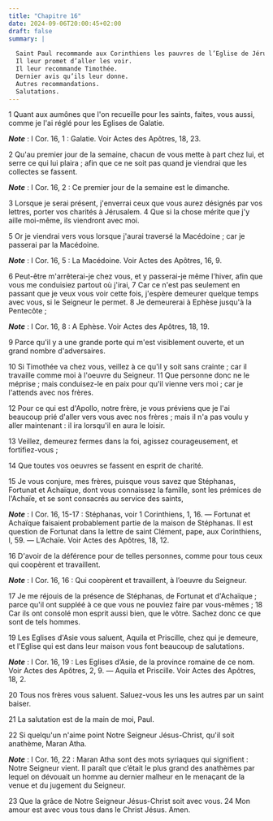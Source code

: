 ```yaml
---
title: "Chapitre 16"
date: 2024-09-06T20:00:45+02:00
draft: false
summary: |
  
  Saint Paul recommande aux Corinthiens les pauvres de l’Eglise de Jérusalem.
  Il leur promet d’aller les voir.
  Il leur recommande Timothée.
  Dernier avis qu’ils leur donne.
  Autres recommandations.
  Salutations.
---
```



1 Quant aux aumônes que l'on recueille pour les saints, faites, vous aussi, comme je l'ai réglé pour les Eglises de Galatie.

***Note*** :  I Cor. 16, 1 : Galatie. Voir Actes des Apôtres, 18, 23.

2 Qu'au premier jour de la semaine, chacun de vous mette à part chez lui, et serre ce qui lui plaira ; afin que ce ne soit pas quand je viendrai que les collectes se fassent.

***Note*** :  I Cor. 16, 2 : Ce premier jour de la semaine est le dimanche.

3 Lorsque je serai présent, j'enverrai ceux que vous aurez désignés par vos lettres, porter vos charités à Jérusalem. 4 Que si la chose mérite que j'y aille moi-même, ils viendront avec moi.


5 Or je viendrai vers vous lorsque j'aurai traversé la Macédoine ; car je passerai par la Macédoine.

***Note*** :  I Cor. 16, 5 : La Macédoine. Voir Actes des Apôtres, 16, 9.

6 Peut-être m'arrêterai-je chez vous, et y passerai-je même l'hiver, afin que vous me conduisiez partout où j'irai, 7 Car ce n'est pas seulement en passant que je veux vous voir cette fois, j'espère demeurer quelque temps avec vous, si le Seigneur le permet. 8 Je demeurerai à Ephèse jusqu'à la Pentecôte ;

***Note*** :  I Cor. 16, 8 : A Ephèse. Voir Actes des Apôtres, 18, 19.

9 Parce qu'il y a une grande porte qui m'est visiblement ouverte, et un grand nombre d'adversaires.


10 Si Timothée va chez vous, veillez à ce qu'il y soit sans crainte ; car il travaille comme moi à l'oeuvre du Seigneur. 11 Que personne donc ne le méprise ; mais conduisez-le en paix pour qu'il vienne vers moi ; car je l'attends avec nos frères.


12 Pour ce qui est d'Apollo, notre frère, je vous préviens que je l'ai beaucoup prié d'aller vers vous avec nos frères ; mais il n'a pas voulu y aller maintenant : il ira lorsqu'il en aura le loisir.


13 Veillez, demeurez fermes dans la foi, agissez courageusement, et fortifiez-vous ;


14 Que toutes vos oeuvres se fassent en esprit de charité.


15 Je vous conjure, mes frères, puisque vous savez que Stéphanas, Fortunat et Achaïque, dont vous connaissez la famille, sont les prémices de l'Achaïe, et se sont consacrés au service des saints,

***Note*** :  I Cor. 16, 15-17 : Stéphanas, voir 1 Corinthiens, 1, 16. ― Fortunat et Achaïque faisaient probablement partie de la maison de Stéphanas. Il est question de Fortunat dans la lettre de saint Clément, pape, aux Corinthiens, I, 59. ― L’Achaïe. Voir Actes des Apôtres, 18, 12.

16 D'avoir de la déférence pour de telles personnes, comme pour tous ceux qui coopèrent et travaillent.

***Note*** :  I Cor. 16, 16 : Qui coopèrent et travaillent, à l’oeuvre du Seigneur.

17 Je me réjouis de la présence de Stéphanas, de Fortunat et d'Achaïque ; parce qu'il ont suppléé à ce que vous ne pouviez faire par vous-mêmes ; 18 Car ils ont consolé mon esprit aussi bien, que le vôtre. Sachez donc ce que sont de tels hommes.


19 Les Eglises d'Asie vous saluent, Aquila et Priscille, chez qui je demeure, et l'Eglise qui est dans leur maison vous font beaucoup de salutations.

***Note*** :  I Cor. 16, 19 : Les Eglises d’Asie, de la province romaine de ce nom. Voir Actes des Apôtres, 2, 9. ― Aquila et Priscille. Voir Actes des Apôtres, 18, 2.

20 Tous nos frères vous saluent. Saluez-vous les uns les autres par un saint baiser.


21 La salutation est de la main de moi, Paul.


22 Si quelqu'un n'aime point Notre Seigneur Jésus-Christ, qu'il soit anathème, Maran Atha.

***Note*** :  I Cor. 16, 22 : Maran Atha sont des mots syriaques qui signifient : Notre Seigneur vient. Il paraît que c’était le plus grand des anathèmes par lequel on dévouait un homme au dernier malheur en le menaçant de la venue et du jugement du Seigneur.


23 Que la grâce de Notre Seigneur Jésus-Christ soit avec vous. 24 Mon amour est avec vous tous dans le Christ Jésus. Amen.
